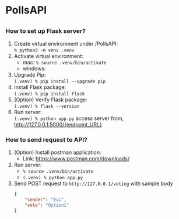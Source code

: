 # PollsAPI

## <Overview>
<!-- TODO: Write up description of the application -->
  
    

## <Prerequisites>
### How to set up Flask server?
1. Create virtual environment under /PollsAPI:  
`% python3 -m venv .venv`  
2. Activate virtual environment:  
    - mac: `% source .venv/bin/activate`
    - windows: 
3. Upgrade Pip:  
`(.venv) % pip install --upgrade pip`
4. Install Flask package:  
`(.venv) % pip install Flask`
5. (Option) Verify Flask package:  
`(.venv) % flask --version`
6. Run server:  
`(.venv) % python app.py`
access server from, http://127.0.0.1:5000/{endpoint_URL}

### How to send request to API?
1. (Option) Install postman application:
    - Link: https://www.postman.com/downloads/
2. Run server:
    - `% source .venv/bin/activate`
    - `(.venv) % python app.py`
3. Send POST request to `http://127.0.0.1/voting` with sample body
    ``` json
    {
        "sender": "Evi",
        "vote": "Option1"
    }
    ```